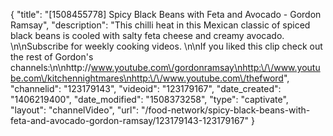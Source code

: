 {
    "title": "[1508455778] Spicy Black Beans with Feta and Avocado - Gordon Ramsay",
    "description": "This chilli heat in this Mexican classic of spiced black beans is cooled with salty feta cheese and creamy avocado. \n\nSubscribe for weekly cooking videos. \n\nIf you liked this clip check out the rest of Gordon's channels:\n\nhttp:\/\/www.youtube.com\/gordonramsay\nhttp:\/\/www.youtube.com\/kitchennightmares\nhttp:\/\/www.youtube.com\/thefword",
    "channelid": "123179143",
    "videoid": "123179167",
    "date_created": "1406219400",
    "date_modified": "1508373258",
    "type": "captivate",
    "layout": "channelVideo",
    "url": "\/food-network\/spicy-black-beans-with-feta-and-avocado-gordon-ramsay\/123179143-123179167"
}